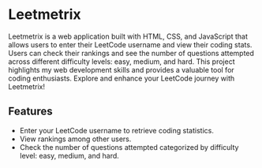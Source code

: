 # Leetmetrix

Leetmetrix is a web application built with HTML, CSS, and JavaScript that allows users to enter their LeetCode username and view their coding stats. Users can check their rankings and see the number of questions attempted across different difficulty levels: easy, medium, and hard. This project highlights my web development skills and provides a valuable tool for coding enthusiasts. Explore and enhance your LeetCode journey with Leetmetrix!

## Features
- Enter your LeetCode username to retrieve coding statistics.
- View rankings among other users.
- Check the number of questions attempted categorized by difficulty level: easy, medium, and hard.
